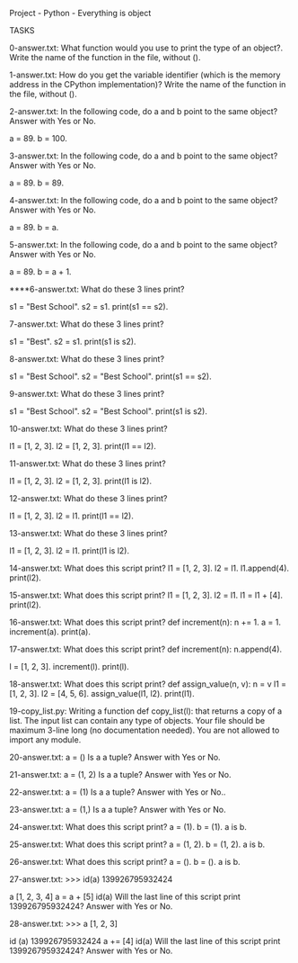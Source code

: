 Project - Python - Everything is object

TASKS

0-answer.txt: What function would you use to print the type of an object?. Write the name of the function in the file, without ().

1-answer.txt: How do you get the variable identifier (which is the memory address in the CPython implementation)? Write the name of the function in the file, without ().

2-answer.txt: In the following code, do a and b point to the same object? Answer with Yes or No.

a = 89. b = 100.

3-answer.txt: In the following code, do a and b point to the same object? Answer with Yes or No.

a = 89. b = 89.

4-answer.txt: In the following code, do a and b point to the same object? Answer with Yes or No.

a = 89. b = a.

5-answer.txt: In the following code, do a and b point to the same object? Answer with Yes or No.

a = 89. b = a + 1.

****6-answer.txt: What do these 3 lines print?

s1 = "Best School". s2 = s1. print(s1 == s2).

7-answer.txt: What do these 3 lines print?

s1 = "Best". s2 = s1. print(s1 is s2).

8-answer.txt: What do these 3 lines print?

s1 = "Best School". s2 = "Best School". print(s1 == s2).

9-answer.txt: What do these 3 lines print?

s1 = "Best School". s2 = "Best School". print(s1 is s2).

10-answer.txt: What do these 3 lines print?

l1 = [1, 2, 3]. l2 = [1, 2, 3]. print(l1 == l2).

11-answer.txt: What do these 3 lines print?

l1 = [1, 2, 3]. l2 = [1, 2, 3]. print(l1 is l2).

12-answer.txt: What do these 3 lines print?

l1 = [1, 2, 3]. l2 = l1. print(l1 == l2).

13-answer.txt: What do these 3 lines print?

l1 = [1, 2, 3]. l2 = l1. print(l1 is l2).

14-answer.txt: What does this script print? l1 = [1, 2, 3]. l2 = l1. l1.append(4). print(l2).

15-answer.txt: What does this script print? l1 = [1, 2, 3]. l2 = l1. l1 = l1 + [4]. print(l2).

16-answer.txt: What does this script print? def increment(n): n += 1. a = 1. increment(a). print(a).

17-answer.txt: What does this script print? def increment(n): n.append(4).

l = [1, 2, 3]. increment(l). print(l).

18-answer.txt: What does this script print? def assign_value(n, v): n = v l1 = [1, 2, 3]. l2 = [4, 5, 6]. assign_value(l1, l2). print(l1).

19-copy_list.py: Writing a function def copy_list(l): that returns a copy of a list. The input list can contain any type of objects. Your file should be maximum 3-line long (no documentation needed). You are not allowed to import any module.

20-answer.txt: a = () Is a a tuple? Answer with Yes or No.

21-answer.txt: a = (1, 2) Is a a tuple? Answer with Yes or No.

22-answer.txt: a = (1) Is a a tuple? Answer with Yes or No..

23-answer.txt: a = (1,) Is a a tuple? Answer with Yes or No.

24-answer.txt: What does this script print? a = (1). b = (1). a is b.

25-answer.txt: What does this script print? a = (1, 2). b = (1, 2). a is b.

26-answer.txt: What does this script print? a = (). b = (). a is b.

27-answer.txt: >>> id(a) 139926795932424

a [1, 2, 3, 4] a = a + [5] id(a) Will the last line of this script print 139926795932424? Answer with Yes or No.

28-answer.txt: >>> a [1, 2, 3]

id (a) 139926795932424 a += [4] id(a) Will the last line of this script print 139926795932424? Answer with Yes or No.

